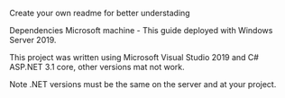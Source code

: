 Create your own readme for better understading


Dependencies
Microsoft machine - This guide deployed with Windows Server 2019.

This project was written using Microsoft Visual Studio 2019 and C# ASP.NET 3.1 core, other versions mat not work.

Note .NET versions must be the same on the server and at your project.
